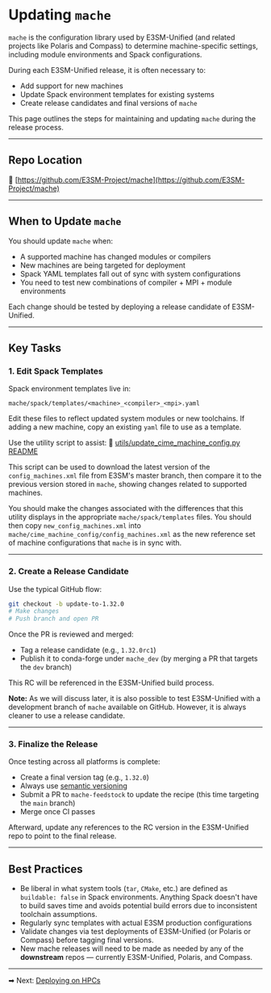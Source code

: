 # Updating `mache`

`mache` is the configuration library used by E3SM-Unified (and related
projects like Polaris and Compass) to determine machine-specific settings,
including module environments and Spack configurations.

During each E3SM-Unified release, it is often necessary to:

* Add support for new machines
* Update Spack environment templates for existing systems
* Create release candidates and final versions of `mache`

This page outlines the steps for maintaining and updating `mache` during the
release process.

---

## Repo Location

🔗 [https://github.com/E3SM-Project/mache](https://github.com/E3SM-Project/mache)

---

## When to Update `mache`

You should update `mache` when:

* A supported machine has changed modules or compilers
* New machines are being targeted for deployment
* Spack YAML templates fall out of sync with system configurations
* You need to test new combinations of compiler + MPI + module environments

Each change should be tested by deploying a release candidate of E3SM-Unified.

---

## Key Tasks

### 1. Edit Spack Templates

Spack environment templates live in:

```
mache/spack/templates/<machine>_<compiler>_<mpi>.yaml
```

Edit these files to reflect updated system modules or new toolchains.
If adding a new machine, copy an existing `yaml` file to use as a template.

Use the utility script to assist:
🔗 [utils/update_cime_machine_config.py README](https://github.com/E3SM-Project/mache/blob/main/utils/README.md)

This script can be used to download the latest version of the
`config_machines.xml` file from E3SM's master branch, then compare it to the
previous version stored in `mache`, showing changes related to supported
machines.

You should make the changes associated with the differences that this utility
displays in the appropriate `mache/spack/templates` files. You should then copy `new_config_machines.xml` into `mache/cime_machine_config/config_machines.xml`
as the new reference set of machine configurations that `mache` is in sync
with.

---

### 2. Create a Release Candidate

Use the typical GitHub flow:

```bash
git checkout -b update-to-1.32.0
# Make changes
# Push branch and open PR
```

Once the PR is reviewed and merged:

* Tag a release candidate (e.g., `1.32.0rc1`)
* Publish it to conda-forge under `mache_dev` (by merging a PR that targets
  the `dev` branch)

This RC will be referenced in the E3SM-Unified build process.

**Note:** As we will discuss later, it is also possible to test E3SM-Unified
with a development branch of `mache` available on GitHub.  However, it is
always cleaner to use a release candidate.

---

### 3. Finalize the Release

Once testing across all platforms is complete:

* Create a final version tag (e.g., `1.32.0`)
* Always use [semantic versioning](https://semver.org/)
* Submit a PR to `mache-feedstock` to update the recipe (this time targeting
  the `main` branch)
* Merge once CI passes

Afterward, update any references to the RC version in the E3SM-Unified repo to
point to the final release.

---

## Best Practices

* Be liberal in what system tools (`tar`, `CMake`, etc.) are defined as
  `buildable: false` in Spack environments.  Anything Spack doesn't have to
  build saves time and avoids potential build errors due to inconsistent
  toolchain assumptions.
* Regularly sync templates with actual E3SM production configurations
* Validate changes via test deployments of E3SM-Unified (or Polaris or Compass)
  before tagging final versions.
* New mache releases will need to be made as needed by any of the
  **downstream** repos — currently E3SM-Unified, Polaris, and Compass.

---

➡ Next: [Deploying on HPCs](deploying-on-hpcs.md)
